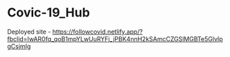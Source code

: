 # Covic-19_Hub
 Deployed site - https://followcovid.netlify.app/?fbclid=IwAR0fq_qoB1mpYLwUuRYFj_jPBK4nnH2kSAmcCZGSlMGBTe5GlvIpgCsjmIg
